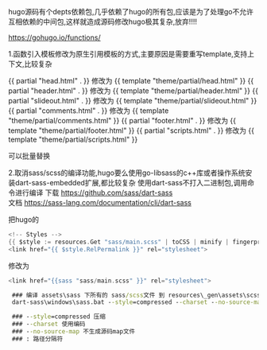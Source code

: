 hugo源码有个depts依赖包,几乎依赖了hugo的所有包,应该是为了处理go不允许互相依赖的中间包,这样就造成源码修改hugo极其复杂,放弃!!!!

https://gohugo.io/functions/

1.函数引入模板修改为原生引用模板的方式,主要原因是需要重写template,支持上下文,比较复杂

{{ partial "head.html" . }}     修改为 {{ template "theme/partial/head.html" }}
{{ partial "header.html" . }}   修改为 {{ template "theme/partial/header.html" }}
{{ partial "slideout.html" . }} 修改为 {{ template "theme/partial/slideout.html" }}
{{ partial "comments.html" . }} 修改为 {{ template "theme/partial/comments.html" }}
{{ partial "footer.html" . }}   修改为 {{ template "theme/partial/footer.html" }}
{{ partial "scripts.html" . }}  修改为 {{ template "theme/partial/scripts.html" }}

可以批量替换

2.取消sass/scss的编译功能,hugo要么使用go-libsass的c++库或者操作系统安装dart-sass-embedded扩展,都比较复杂
使用dart-sass不打入二进制包,调用命令进行编译
  下载 https://github.com/sass/dart-sass    
  文档 https://sass-lang.com/documentation/cli/dart-sass  

  把hugo的
  ```go
<!-- Styles -->
{{ $style := resources.Get "sass/main.scss" | toCSS | minify | fingerprint }}
<link href="{{ $style.RelPermalink }}" rel="stylesheet">
  ```
  修改为

```go
<link href="{{sass "sass/main.scss" }}" rel="stylesheet">
```


  ```bat
   ### 编译 assets\sass 下所有的 sass/scss文件 到 resources\_gen\assets\scss\sass 目录下
   dart-sass\windows\sass.bat --style=compressed --charset --no-source-map assets\sass:resources\_gen\assets\scss\sass

   ### --style=compressed 压缩
   ### --charset 使用编码
   ### --no-source-map 不生成源码map文件
   ### : 路径分隔符
  ```

